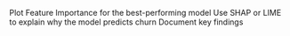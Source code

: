 Plot Feature Importance for the best-performing model Use SHAP or LIME to explain why the model predicts churn Document key findings
